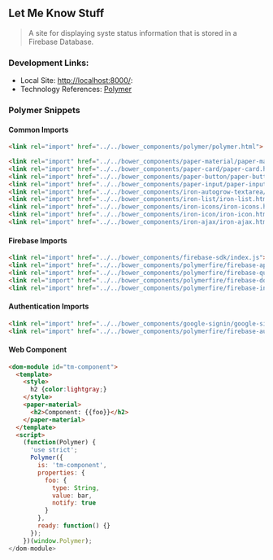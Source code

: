 ## Let Me Know Stuff

> A site for displaying syste status information that is stored in a Firebase Database.

### Development Links:

* Local Site: [http://localhost:8000/](http://localhost:8000/):
* Technology References: [Polymer](Polymer.md)

### Polymer Snippets

#### Common Imports

```HTML
<link rel="import" href="../../bower_components/polymer/polymer.html">

<link rel="import" href="../../bower_components/paper-material/paper-material.html">
<link rel="import" href="../../bower_components/paper-card/paper-card.html">
<link rel="import" href="../../bower_components/paper-button/paper-button.html">
<link rel="import" href="../../bower_components/paper-input/paper-input.html">
<link rel="import" href="../../bower_components/iron-autogrow-textarea/iron-autogrow-textarea.html">
<link rel="import" href="../../bower_components/iron-list/iron-list.html">
<link rel="import" href="../../bower_components/iron-icons/iron-icons.html">
<link rel="import" href="../../bower_components/iron-icon/iron-icon.html">
<link rel="import" href="../../bower_components/iron-ajax/iron-ajax.html">
```

#### Firebase Imports

```HTML
<link rel="import" href="../../bower_components/firebase-sdk/index.js">
<link rel="import" href="../../bower_components/polymerfire/firebase-app.html">
<link rel="import" href="../../bower_components/polymerfire/firebase-query.html">
<link rel="import" href="../../bower_components/polymerfire/firebase-document.html">
<link rel="import" href="../../bower_components/polymerfire/firebase-indexeddb-mirror.html">
```

#### Authentication Imports

```HTML
<link rel="import" href="../../bower_components/google-signin/google-signin-aware.html">
<link rel="import" href="../../bower_components/polymerfire/firebase-auth.html">
```

#### Web Component

```HTML
<dom-module id="tm-component">
  <template>
    <style>
      h2 {color:lightgray;}
    </style>
    <paper-material>
      <h2>Component: {{foo}}</h2>
    </paper-material>
  </template>
  <script>
    (function(Polymer) {
      'use strict';
      Polymer({
        is: 'tm-component',
        properties: {
          foo: {
            type: String,
            value: bar,
            notify: true
          }
        },
        ready: function() {}
      });  
    })(window.Polymer);
</dom-module>
```
